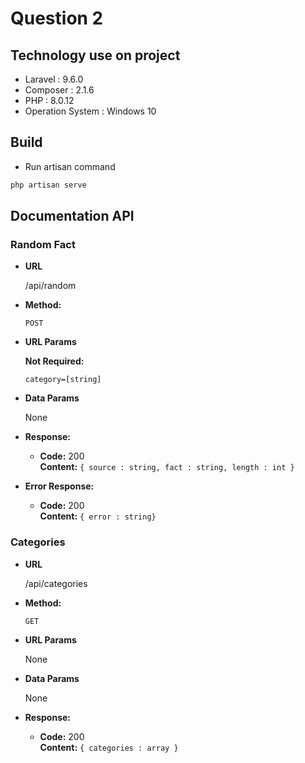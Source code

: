 # Question 2

## Technology use on project
- Laravel : 9.6.0
- Composer : 2.1.6
- PHP : 8.0.12
- Operation System : Windows 10

## Build
- Run artisan command
```bash
php artisan serve
```

## Documentation API

### Random Fact

* **URL**

  /api/random

* **Method:**

  `POST`
  
* **URL Params**
    
  **Not Required:**

  `category=[string]`

* **Data Params**

  None

* **Response:**

  * **Code:** 200 <br />
    **Content:** `{ source : string, fact : string, length : int }`

* **Error Response:**

  * **Code:** 200 <br />
    **Content:** `{ error : string}`
    
### Categories

* **URL**

  /api/categories

* **Method:**

  `GET`
  
* **URL Params**
    
  None

* **Data Params**

  None

* **Response:**

  * **Code:** 200 <br />
    **Content:** `{ categories : array }`
